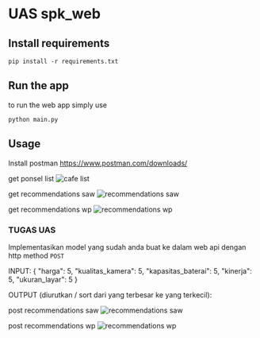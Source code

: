 # UAS spk_web

## Install requirements

    pip install -r requirements.txt

## Run the app
to run the web app simply  use

    python main.py

## Usage
Install postman 
https://www.postman.com/downloads/

get ponsel list
<img src='img/get_tb_cafe.png' alt='cafe list'/>

get recommendations saw
<img src='img/post_tb_cafe_saw.png' alt='recommendations saw'/>

get recommendations wp
<img src='img/post_tb_cafe_wp.png' alt='recommendations wp'/>

### TUGAS UAS
Implementasikan model yang sudah anda buat ke dalam web api dengan http method `POST`

INPUT:
{
    "harga": 5, 
    "kualitas_kamera": 5, 
    "kapasitas_baterai": 5, 
    "kinerja": 5, 
    "ukuran_layar": 5
}

OUTPUT (diurutkan / sort dari yang terbesar ke yang terkecil):

post recommendations saw
<img src='img/post_tb_cafe_saw.png' alt='recommendations saw'/>

post recommendations wp
<img src='img/post_tb_cafe_wp.png' alt='recommendations wp'/>